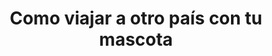 ---
title: "Como viajar a otro país con tu mascota"
layout: "how-it-works"
slug: "como-funciona"
keywords: 
  - Como viajar con mascotas
  - Transporte de mascotas en avión
  - Guía para viajar con Mascotas Internacionalmente
  - Pasos para el Transporte internacional de mascotas
  - Cómo llevar a tu Mascota a Otro País

draft: false

how_it_works_video:
  enable: true
  subtitle: 
  title: "Como funciona"
  description: "Transporte internacional de mascotas, fácil! "
  video_url: "https://player.vimeo.com/video/728447827?h=138cbbf8ae"
  video_thumbnail: "images/video-popup.jpg"


# how_it_works
how_it_works:   
  enable: true
  block:
  - subtitle: "Quiénes somos?"
    title: "Que bueno conocerte! &#128075;"
    description: "Somos Pets to Home, una empresa líder en transporte internacional de mascotas, certificados en Live Animals Regulations de la IATA y miembro de la International Pet and Animal Transportation Association. Nos especializamos en brindar un servicio personalizado y de alta calidad para que tu mascota viaje segura y cómodamente, sin importar el destino."
    image: "images/good_doggy.png"

  - subtitle: "Lo que hacemos"
    title: "¡Podemos darte una pata! &#128062;"
    description: "Ofrecemos una amplia variedad de servicios para que el viaje de tu mascota sea una experiencia agradable, segura y sin estrés. Desde la recogida en su hogar hasta la entrega en su nuevo destino, ¡nos encargamos de todo! Nuestro equipo de profesionales está altamente capacitado y comprometido con su bienestar."
    image: "images/day67-dog.png"

  - subtitle: "Lo que valoramos" 
    title: "El significado del &#128150;"
    description: "En Pets to Home amamos lo que hacemos y como también tenemos mascotas sabemos y entendemos que son parte de la familia. Nuestra pasión y compromiso aseguran que cada una reciba un servicio de calidad, confiable y seguro desde y hacia cualquier parte del mundo."
    image: "images/friends.png"

---